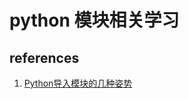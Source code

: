 # python 模块相关学习


## references
1. [Python导入模块的几种姿势](http://codingpy.com/article/python-import-101/)
